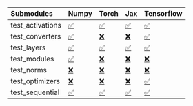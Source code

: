 | Submodules       | Numpy                                                                                                                           | Torch                                                                                                                           | Jax                                                                                                                             | Tensorflow                                                                                                                      |
|:-----------------|:--------------------------------------------------------------------------------------------------------------------------------|:--------------------------------------------------------------------------------------------------------------------------------|:--------------------------------------------------------------------------------------------------------------------------------|:--------------------------------------------------------------------------------------------------------------------------------|
| test_activations | <a href="https://github.com/unifyai/ivy/runs/8085687522?check_suite_focus=true" rel="noopener noreferrer" target="_blank">✅</a> | <a href="https://github.com/unifyai/ivy/runs/8085688165?check_suite_focus=true" rel="noopener noreferrer" target="_blank">✅</a> | <a href="https://github.com/unifyai/ivy/runs/8085688656?check_suite_focus=true" rel="noopener noreferrer" target="_blank">✅</a> | <a href="https://github.com/unifyai/ivy/runs/8085689199?check_suite_focus=true" rel="noopener noreferrer" target="_blank">✅</a> |
| test_converters  | <a href="https://github.com/unifyai/ivy/runs/8085687657?check_suite_focus=true" rel="noopener noreferrer" target="_blank">✅</a> | <a href="https://github.com/unifyai/ivy/runs/8085688220?check_suite_focus=true" rel="noopener noreferrer" target="_blank">❌</a> | <a href="https://github.com/unifyai/ivy/runs/8085688733?check_suite_focus=true" rel="noopener noreferrer" target="_blank">❌</a> | <a href="https://github.com/unifyai/ivy/runs/8085689261?check_suite_focus=true" rel="noopener noreferrer" target="_blank">✅</a> |
| test_layers      | <a href="https://github.com/unifyai/ivy/runs/8085687730?check_suite_focus=true" rel="noopener noreferrer" target="_blank">✅</a> | <a href="https://github.com/unifyai/ivy/runs/8085688280?check_suite_focus=true" rel="noopener noreferrer" target="_blank">✅</a> | <a href="https://github.com/unifyai/ivy/runs/8085688820?check_suite_focus=true" rel="noopener noreferrer" target="_blank">✅</a> | <a href="https://github.com/unifyai/ivy/runs/8085689350?check_suite_focus=true" rel="noopener noreferrer" target="_blank">✅</a> |
| test_modules     | <a href="https://github.com/unifyai/ivy/runs/8085687812?check_suite_focus=true" rel="noopener noreferrer" target="_blank">✅</a> | <a href="https://github.com/unifyai/ivy/runs/8085688355?check_suite_focus=true" rel="noopener noreferrer" target="_blank">❌</a> | <a href="https://github.com/unifyai/ivy/runs/8085688871?check_suite_focus=true" rel="noopener noreferrer" target="_blank">❌</a> | <a href="https://github.com/unifyai/ivy/runs/8085689412?check_suite_focus=true" rel="noopener noreferrer" target="_blank">❌</a> |
| test_norms       | <a href="https://github.com/unifyai/ivy/runs/8085687901?check_suite_focus=true" rel="noopener noreferrer" target="_blank">❌</a> | <a href="https://github.com/unifyai/ivy/runs/8085688413?check_suite_focus=true" rel="noopener noreferrer" target="_blank">❌</a> | <a href="https://github.com/unifyai/ivy/runs/8085688935?check_suite_focus=true" rel="noopener noreferrer" target="_blank">❌</a> | <a href="https://github.com/unifyai/ivy/runs/8085689490?check_suite_focus=true" rel="noopener noreferrer" target="_blank">❌</a> |
| test_optimizers  | <a href="https://github.com/unifyai/ivy/runs/8085687980?check_suite_focus=true" rel="noopener noreferrer" target="_blank">❌</a> | <a href="https://github.com/unifyai/ivy/runs/8085688506?check_suite_focus=true" rel="noopener noreferrer" target="_blank">❌</a> | <a href="https://github.com/unifyai/ivy/runs/8085689033?check_suite_focus=true" rel="noopener noreferrer" target="_blank">❌</a> | <a href="https://github.com/unifyai/ivy/runs/8085689574?check_suite_focus=true" rel="noopener noreferrer" target="_blank">✅</a> |
| test_sequential  | <a href="https://github.com/unifyai/ivy/runs/8085688088?check_suite_focus=true" rel="noopener noreferrer" target="_blank">✅</a> | <a href="https://github.com/unifyai/ivy/runs/8085688559?check_suite_focus=true" rel="noopener noreferrer" target="_blank">✅</a> | <a href="https://github.com/unifyai/ivy/runs/8085689117?check_suite_focus=true" rel="noopener noreferrer" target="_blank">✅</a> | <a href="https://github.com/unifyai/ivy/runs/8085689669?check_suite_focus=true" rel="noopener noreferrer" target="_blank">✅</a> |